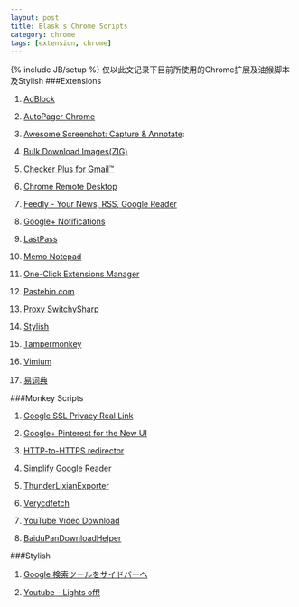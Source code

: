 ```yaml
---
layout: post
title: Blask's Chrome Scripts
category: chrome
tags: [extension, chrome]
---
```

{% include JB/setup %}
仅以此文记录下目前所使用的Chrome扩展及油猴脚本及Stylish
###Extensions

1. [AdBlock](https://chrome.google.com/webstore/detail/gighmmpiobklfepjocnamgkkbiglidom)

2. [AutoPager Chrome](https://chrome.google.com/webstore/detail/mmgagnmbebdebebbcleklifnobamjonh)

3. [Awesome Screenshot: Capture & Annotate](https://chrome.google.com/webstore/detail/alelhddbbhepgpmgidjdcjakblofbmce):

4. [Bulk Download Images(ZIG)](https://chrome.google.com/webstore/detail/bedbigoemkinkepgmcmgnapjcahnedmn)

5. [Checker Plus for Gmail™](https://chrome.google.com/webstore/detail/oeopbcgkkoapgobdbedcemjljbihmemj)

6. [Chrome Remote Desktop](https://chrome.google.com/webstore/detail/gbchcmhmhahfdphkhkmpfmihenigjmpp)

7. [Feedly - Your News, RSS, Google Reader](https://chrome.google.com/webstore/detail/hipbfijinpcgfogaopmgehiegacbhmob)

8. [Google+ Notifications](https://chrome.google.com/webstore/detail/boemmnepglcoinjcdlfcpcbmhiecichi)

9. [LastPass](https://chrome.google.com/webstore/detail/hdokiejnpimakedhajhdlcegeplioahd)

10. [Memo Notepad](https://chrome.google.com/webstore/detail/nmoihkoninaoanjobiiknmgenhpaecec)

11. [One-Click Extensions Manager](https://chrome.google.com/webstore/detail/niemebbfnfbjfojajlmnbiikmcpjkkja)

12. [Pastebin.com](https://chrome.google.com/webstore/detail/ghipmampnddcpdlppkkamoankmkmcbmh)

13. [Proxy SwitchySharp](https://chrome.google.com/webstore/detail/dpplabbmogkhghncfbfdeeokoefdjegm)

14. [Stylish](https://chrome.google.com/webstore/detail/fjnbnpbmkenffdnngjfgmeleoegfcffe)

15. [Tampermonkey](https://chrome.google.com/webstore/detail/dhdgffkkebhmkfjojejmpbldmpobfkfo)

16. [Vimium](https://chrome.google.com/webstore/detail/dbepggeogbaibhgnhhndojpepiihcmeb)

17. [易词典](https://chrome.google.com/webstore/detail/njeebknkghnjbobnghdlfgfaigkjciih)

###Monkey Scripts

1. [Google SSL Privacy Real Link](http://userscripts.org/scripts/show/145014)

2. [Google+ Pinterest for the New UI](http://userscripts.org/scripts/show/130955)

3. [HTTP-to-HTTPS redirector](http://userscripts.org/scripts/show/2588)

4. [Simplify Google Reader](http://userscripts.org/scripts/show/140900)

5. [ThunderLixianExporter](http://binux.github.com/ThunderLixianExporter)

6. [Verycdfetch](http://userscripts.org/scripts/show/153429)

7. [YouTube Video Download](http://userscripts.org/scripts/show/62634)

8. [BaiduPanDownloadHelper](http://userscripts.org/scripts/show/162138)

###Stylish

1. [Google 検索ツールをサイドバーへ](http://userstyles.org/styles/78857)

2. [Youtube - Lights off!](http://userstyles.org/styles/59573)


